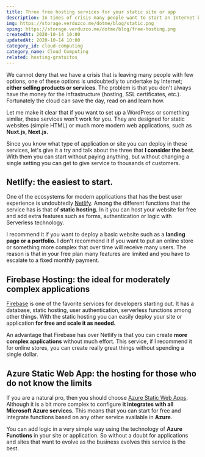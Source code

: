 ```yaml
---
title: Three free hosting services for your static site or app
description: In times of crisis many people want to start an Internet business. The problem is that you don't always have the money for the hosting.
img: https://storage.verduzco.me/dotme/blog/static.png
opimg: https://storage.verduzco.me/dotme/blog/free-hosting.png
createdAt: 2020-10-14 10:00
updatedAt: 2020-10-14 10:00
category_id: cloud-computing
category_name: Cloud Computing
related: hosting-gratuitos
---
```


We cannot deny that we have a crisis that is leaving many people with few options, one of these options is undoubtedly to undertake by Internet; **either selling products or services**. The problem is that you don't always have the money for the infrastructure (hosting, SSL certificates, etc.). Fortunately the cloud can save the day, read on and learn how.

Let me make it clear that if you want to set up a WordPress or something similar, these services won't work for you. They are designed for static websites (simple HTML) or much more modern web applications, such as **Nuxt.js, Next.js.** 

Since you know what type of application or site you can deploy in these services, let's give it a try and talk about the three that **I consider the best**. With them you can start without paying anything, but without changing a single setting you can get to give service to thousands of customers. 

## Netlify: the easiest to start.

One of the ecosystems for modern applications that has the best user experience is undoubtedly [Netlify](https://www.netlify.com/). Among the different functions that the service has is that of **static hosting.** In it you can host your website for free and add extra features such as forms, authentication or logic with Serverless technology. 

I recommend it if you want to deploy a basic website such as a **landing page or a portfolio.** I don't recommend it if you want to put an online store or something more complex that over time will receive many users. The reason is that in your free plan many features are limited and you have to escalate to a fixed monthly payment. 

## Firebase Hosting: the ideal for moderately complex applications 

[Firebase](https://firebase.google.com/) is one of the favorite services for developers starting out. It has a database, static hosting, user authentication, serverless functions among other things. With the static hosting you can easily deploy your site or application **for free and scale it as needed.** 

An advantage that Firebase has over Netlify is that you can create **more complex applications** without much effort. This service, if I recommend it for online stores, you can create really great things without spending a single dollar.

## Azure Static Web App: the hosting for those who do not know the limits 

If you are a natural pro, then you should choose [Azure Static Web Apps](https://azure.microsoft.com/en-us/services/app-service/static/). Although it is a bit more complex to configure **it integrates with all Microsoft Azure services.** This means that you can start for free and integrate functions based on any other service available in **Azure**. 

You can add logic in a very simple way using the technology of **Azure Functions** in your site or application. So without a doubt for applications and sites that want to evolve as the business evolves this service is the best.